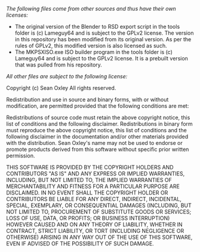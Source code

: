 *The following files come from other sources and thus have their own licenses:*

- The original version of the Blender to RSD export script in the tools folder is (c) Lameguy64 and is subject to the GPLv2 license. The version in this repository has been modified from its original version. As per the rules of GPLv2, this modified version is also licensed as such.
- The MKPSXISO.exe ISO builder program in the tools folder is (c) Lameguy64 and is subject to the GPLv2 license. It is a prebuilt version that was pulled from his repository.

*All other files are subject to the following license:*

Copyright (c) Sean Oxley
All rights reserved.

Redistribution and use in source and binary forms, with or without modification, are permitted provided that the following conditions are met:

Redistributions of source code must retain the above copyright notice, this list of conditions and the following disclaimer.
Redistributions in binary form must reproduce the above copyright notice, this list of conditions and the following disclaimer in the
documentation and/or other materials provided with the distribution. Sean Oxley's name may not be used to endorse or promote products derived
from this software without specific prior written permission.

THIS SOFTWARE IS PROVIDED BY THE COPYRIGHT HOLDERS AND CONTRIBUTORS "AS IS" AND ANY EXPRESS OR IMPLIED WARRANTIES, INCLUDING, BUT NOT LIMITED
TO, THE IMPLIED WARRANTIES OF MERCHANTABILITY AND FITNESS FOR A PARTICULAR PURPOSE ARE DISCLAIMED. IN NO EVENT SHALL THE COPYRIGHT HOLDER OR
CONTRIBUTORS BE LIABLE FOR ANY DIRECT, INDIRECT, INCIDENTAL, SPECIAL, EXEMPLARY, OR CONSEQUENTIAL DAMAGES (INCLUDING, BUT NOT LIMITED TO,
PROCUREMENT OF SUBSTITUTE GOODS OR SERVICES; LOSS OF USE, DATA, OR PROFITS; OR BUSINESS INTERRUPTION) HOWEVER CAUSED AND ON ANY THEORY OF
LIABILITY, WHETHER IN CONTRACT, STRICT LIABILITY, OR TORT (INCLUDING NEGLIGENCE OR OTHERWISE) ARISING IN ANY WAY OUT OF THE USE OF THIS
SOFTWARE, EVEN IF ADVISED OF THE POSSIBILITY OF SUCH DAMAGE.